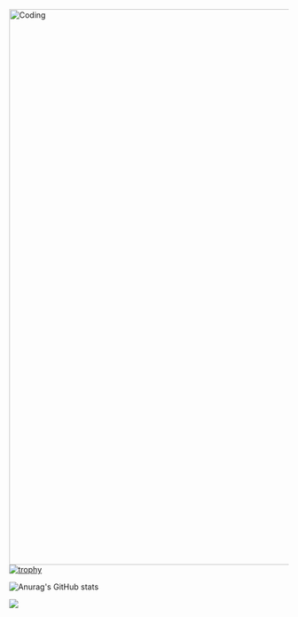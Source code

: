 <img align="right" alt="Coding" width="1000" src="https://media.discordapp.net/attachments/1127332686550270033/1348761102422638642/berserk.jpg?ex=67d0a329&is=67cf51a9&hm=b92a75d6df1960e8dbadcf9d67c8ac85ccb85cae8cb35f7220b491f68aebd34d&=&format=webp&width=1522&height=856">

[![trophy](https://github-profile-trophy.vercel.app/?username=IagoTatto&theme=darkhub)](https://github.com/ryo-ma/github-profile-trophy)

![Anurag's GitHub stats](https://github-readme-stats.vercel.app/api?username=IagoTatto&show_icons=true&theme=radical)

![](https://komarev.com/ghpvc/?username=IagoTatto)
